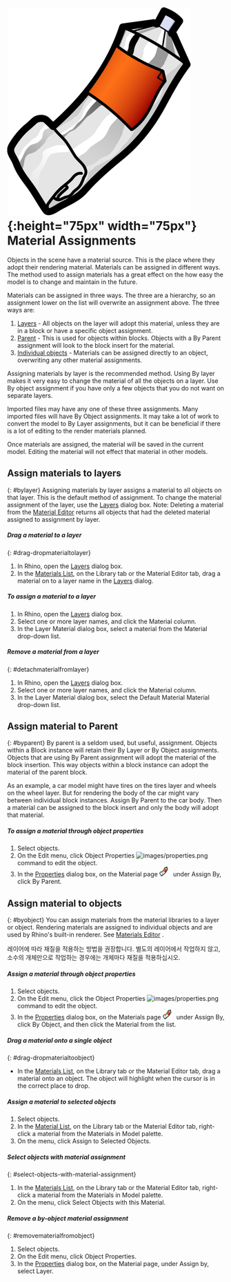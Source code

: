 ---
---

# ![images/paint.svg](images/paint.svg){:height="75px" width="75px"} Material Assignments
Objects in the scene have a material source. This is the place where they adopt their rendering material.  Materials can be assigned in different ways. The method used to assign materials has a great effect on the how easy the model is to change and maintain in the future.

Materials can be assigned in three ways. The three are a hierarchy, so an assignment lower on the list will overwrite an assignment above. The three ways are:

 1. [Layers](#bylayer) - All objects on the layer will adopt this material, unless they are in a block or have a specific object assignment.
 2. [Parent](#byparent) - This is used for objects within blocks.  Objects with a By Parent assignment will look to the block insert for the material.
 3. [Individual objects](#byobject) - Materials can be assigned directly to an object, overwriting any other material assignments.

Assigning materials by layer is the recommended method. Using By layer makes it very easy to change the material of all the objects on a layer. Use By object assignment if you have only a few objects that you do not want on separate layers.

Imported files may have any one of these three assignments. Many imported files will have By Object assignments.  It may take a lot of work to convert the model to By Layer assignments, but it can be beneficial if there is a lot of editing to the render materials planned.

Once materials are assigned, the material will be saved in the current model.  Editing the material will not effect that material in other models.

## Assign materials to layers
{: #bylayer}
Assigning materials by layer assigns a material to all objects on that layer. This is the default method of assignment. To change the material assignment of the layer, use the [Layers](http://docs.mcneel.com/rhino/5/help/en-us/commands/layer.htm) dialog box.
Note: Deleting a material from the [Material Editor](material-editor.html) returns all objects that had the deleted material assigned to assignment by layer.

##### Drag a material to a layer
{: #drag-dropmaterialtolayer}
1. In Rhino, open the [Layers](http://docs.mcneel.com/rhino/5/help/en-us/commands/layer.htm) dialog box.
1. In the [Materials List](material-editor.html#material_list), on the Library tab or the Material Editor tab, drag a material on to a layer name in the [Layers](http://docs.mcneel.com/rhino/5/help/en-us/commands/layer.htm) dialog.

##### To assign a material to a layer
1. In Rhino, open the [Layers](http://docs.mcneel.com/rhino/5/help/en-us/commands/layer.htm) dialog box.
1. Select one or more layer names, and click the Material column.
1. In the Layer Material dialog box, select a material from the Material drop-down list.

##### Remove a material from a layer
{: #detachmaterialfromlayer}
1. In Rhino, open the [Layers](http://docs.mcneel.com/rhino/5/help/en-us/commands/layer.htm) dialog box.
1. Select one or more layer names, and click the Material column.
1. In the Layer Material dialog box, select the Default Material Material drop-down list.

## Assign material to Parent
{: #byparent}
By parent is a seldom used, but useful, assignment. Objects within a Block instance will retain their By Layer or By Object assignments.  Objects that are using By Parent assignment will adopt the material of the block insertion.  This way objects within a block instance can adopt the material of the parent block.

As an example, a car model might have tires on the tires layer and wheels on the wheel layer. But for rendering the body of the car might vary between individual block instances.  Assign By Parent to the car body.  Then a material can be assigned to the block insert and only the body will adopt that material.

##### To assign a material through object properties
1. Select objects.
1. On the Edit menu, click Object Properties ![images/properties.png](images/properties.png) command to edit the object.
1. In the [Properties](properties-object.html) dialog box, on the Material page ![images/materialtab.png](images/materialtab.png) under Assign By, click By Parent.

## Assign material to objects
{: #byobject}
You can assign materials from the material libraries to a layer or object. Rendering materials are assigned to individual objects and are used by Rhino's built-in renderer.
See  [Materials Editor](material-editor.html) .

레이어에 따라 재질을 적용하는 방법을 권장합니다. 별도의 레이어에서 작업하지 않고, 소수의 개체만으로 작업하는 경우에는 개체마다 재질을 적용하십시오.

##### Assign a material through object properties
1. Select objects.
1. On the Edit menu, click the Object Properties ![images/properties.png](images/properties.png) command to edit the object.
1. In the  [Properties](properties-object.html)  dialog box, on the Materials page ![images/materialtab.png](images/materialtab.png) under Assign By, click By Object, and then click the Material from the list.

##### Drag a material onto a single object
{: #drag-dropmaterialtoobject}

 * In the [Materials List](material-editor.html#material_list), on the Library tab or the Material Editor tab, drag a material onto an object. The object will highlight when the cursor is in the correct place to drop.

##### Assign a material to selected objects
1. Select objects.
1. In the [Material List](material-editor.html#material_list), on the Library tab or the Material Editor tab, right-click a material from the Materials in Model palette.
1. On the menu, click Assign to Selected Objects.

##### Select objects with material assignment
{: #select-objects-with-material-assignment}
1. In the [Materials List](material-editor.html#material_list), on the Library tab or the Material Editor tab, right-click a material from the Materials in Model palette.
1. On the menu, click Select Objects with this Material.

##### Remove a by-object material assignment
{: #removematerialfromobject}
1. Select objects.
1. On the Edit menu, click Object Properties.
1. In the  [Properties](properties-object.html) dialog box, on the Material page, under Assign by, select Layer.
